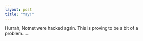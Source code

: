 ```yaml
---
layout: post
title: "Yay!"
---
```

Hurrah, Notnet were hacked again. This is proving to be a bit of a
problem......
